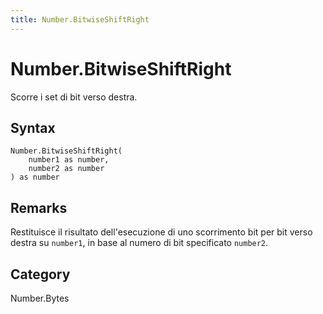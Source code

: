 ```yaml
---
title: Number.BitwiseShiftRight
---
```


# Number.BitwiseShiftRight


Scorre i set di bit verso destra.


## Syntax

```powerquery
Number.BitwiseShiftRight(
    number1 as number,
    number2 as number
) as number
```


## Remarks

Restituisce il risultato dell'esecuzione di uno scorrimento bit per bit verso destra su <code>number1</code>, in base al numero di bit specificato <code>number2</code>.



## Category
Number.Bytes
